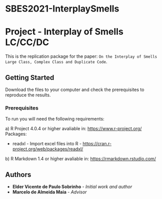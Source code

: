# SBES2021-InterplaySmells

# Project - Interplay of Smells LC/CC/DC

This is the replication package for the paper: `On the Interplay of Smells Large Class, Complex Class and Duplicate Code`.

## Getting Started

Download the files to your computer and check the prerequisites to reproduce the results.

### Prerequisites

To run you will need the following requirements:

a) R Project 4.0.4 or higher avaliable in: https://www.r-project.org/ Packages:

* readxl - Import excel files into R - https://cran.r-project.org/web/packages/readxl/

b) R Markdown 1.4 or higher avaliable in: https://rmarkdown.rstudio.com/




## Authors

* **Elder Vicente de Paulo Sobrinho** - *Initial work and author* 
* **Marcelo de Almeida Maia** - *Advisor* 



